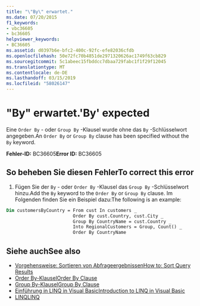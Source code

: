 ```yaml
---
title: "\"By\" erwartet."
ms.date: 07/20/2015
f1_keywords:
- vbc36605
- bc36605
helpviewer_keywords:
- BC36605
ms.assetid: d0397b6e-bfc2-400c-92fc-efe82036cfdb
ms.openlocfilehash: 50e72fc70b4851de2971320626ac1749f63cb829
ms.sourcegitcommit: 5c1abeec15fbddcc7dbaa729fabc1f1f29f12045
ms.translationtype: MT
ms.contentlocale: de-DE
ms.lasthandoff: 03/15/2019
ms.locfileid: "58026147"
---
```

# <a name="by-expected"></a><span data-ttu-id="f9e22-102">"By" erwartet.</span><span class="sxs-lookup"><span data-stu-id="f9e22-102">'By' expected</span></span>
<span data-ttu-id="f9e22-103">Eine `Order By` - oder `Group By` -Klausel wurde ohne das `By` -Schlüsselwort angegeben.</span><span class="sxs-lookup"><span data-stu-id="f9e22-103">An `Order By` or `Group By` clause has been specified without the `By` keyword.</span></span>  
  
 <span data-ttu-id="f9e22-104">**Fehler-ID:** BC36605</span><span class="sxs-lookup"><span data-stu-id="f9e22-104">**Error ID:** BC36605</span></span>  
  
## <a name="to-correct-this-error"></a><span data-ttu-id="f9e22-105">So beheben Sie diesen Fehler</span><span class="sxs-lookup"><span data-stu-id="f9e22-105">To correct this error</span></span>  
  
1.  <span data-ttu-id="f9e22-106">Fügen Sie der `By` - oder `Order By` -Klausel das `Group By` -Schlüsselwort hinzu.</span><span class="sxs-lookup"><span data-stu-id="f9e22-106">Add the `By` keyword to the `Order By` or `Group By` clause.</span></span> <span data-ttu-id="f9e22-107">Im Folgenden finden Sie ein Beispiel dazu:</span><span class="sxs-lookup"><span data-stu-id="f9e22-107">The following is an example:</span></span>  
  
```vb  
Dim customersByCountry = From cust In customers _  
                         Order By cust.Country, cust.City _  
                         Group By CountryName = cust.Country _  
                         Into RegionalCustomers = Group, Count() _  
                         Order By CountryName  
```  
  
## <a name="see-also"></a><span data-ttu-id="f9e22-108">Siehe auch</span><span class="sxs-lookup"><span data-stu-id="f9e22-108">See also</span></span>

- [<span data-ttu-id="f9e22-109">Vorgehensweise: Sortieren von Abfrageergebnissen</span><span class="sxs-lookup"><span data-stu-id="f9e22-109">How to: Sort Query Results</span></span>](../../visual-basic/programming-guide/language-features/linq/how-to-sort-query-results-by-using-linq.md)
- [<span data-ttu-id="f9e22-110">Order By-Klausel</span><span class="sxs-lookup"><span data-stu-id="f9e22-110">Order By Clause</span></span>](../../visual-basic/language-reference/queries/order-by-clause.md)
- [<span data-ttu-id="f9e22-111">Group By-Klausel</span><span class="sxs-lookup"><span data-stu-id="f9e22-111">Group By Clause</span></span>](../../visual-basic/language-reference/queries/group-by-clause.md)
- [<span data-ttu-id="f9e22-112">Einführung in LINQ in Visual Basic</span><span class="sxs-lookup"><span data-stu-id="f9e22-112">Introduction to LINQ in Visual Basic</span></span>](../../visual-basic/programming-guide/language-features/linq/introduction-to-linq.md)
- [<span data-ttu-id="f9e22-113">LINQ</span><span class="sxs-lookup"><span data-stu-id="f9e22-113">LINQ</span></span>](../../visual-basic/programming-guide/language-features/linq/index.md)
